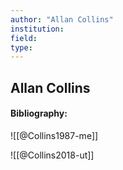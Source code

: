 ```yaml
---
author: "Allan Collins"
institution:
field:
type:
---
```


## Allan Collins
#### Bibliography:

![[@Collins1987-me]]

![[@Collins2018-ut]]